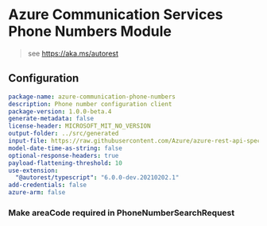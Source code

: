# Azure Communication Services Phone Numbers Module

> see https://aka.ms/autorest

## Configuration

```yaml
package-name: azure-communication-phone-numbers
description: Phone number configuration client
package-version: 1.0.0-beta.4
generate-metadata: false
license-header: MICROSOFT_MIT_NO_VERSION
output-folder: ../src/generated
input-file: https://raw.githubusercontent.com/Azure/azure-rest-api-specs/967da531665d4b51a7a5599324e5edd95489cc3d/specification/communication/data-plane/Microsoft.CommunicationServicesPhoneNumbers/stable/2021-03-07/phonenumbers.json
model-date-time-as-string: false
optional-response-headers: true
payload-flattening-threshold: 10
use-extension:
  "@autorest/typescript": "6.0.0-dev.20210202.1"
add-credentials: false
azure-arm: false
```

### Make areaCode required in PhoneNumberSearchRequest

<!-- ```yaml
directive:
  from: swagger-document
  where: $.definitions.PhoneNumberSearchRequest
  transform: >
    $.required = ["phoneNumberType", "assignmentType", "capabilities", "areaCode"]
``` -->

